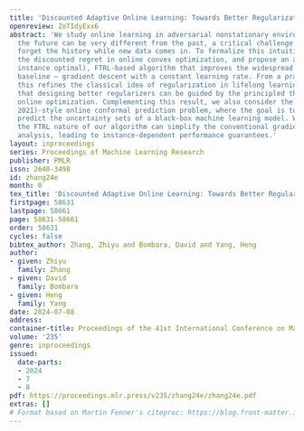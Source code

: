 ```yaml
---
title: 'Discounted Adaptive Online Learning: Towards Better Regularization'
openreview: ZoTIdyExx6
abstract: 'We study online learning in adversarial nonstationary environments. Since
  the future can be very different from the past, a critical challenge is to gracefully
  forget the history while new data comes in. To formalize this intuition, we revisit
  the discounted regret in online convex optimization, and propose an adaptive (i.e.,
  instance optimal), FTRL-based algorithm that improves the widespread non-adaptive
  baseline – gradient descent with a constant learning rate. From a practical perspective,
  this refines the classical idea of regularization in lifelong learning: we show
  that designing better regularizers can be guided by the principled theory of adaptive
  online optimization. Complementing this result, we also consider the (Gibbs & Candes,
  2021)-style online conformal prediction problem, where the goal is to sequentially
  predict the uncertainty sets of a black-box machine learning model. We show that
  the FTRL nature of our algorithm can simplify the conventional gradient-descent-based
  analysis, leading to instance-dependent performance guarantees.'
layout: inproceedings
series: Proceedings of Machine Learning Research
publisher: PMLR
issn: 2640-3498
id: zhang24e
month: 0
tex_title: 'Discounted Adaptive Online Learning: Towards Better Regularization'
firstpage: 58631
lastpage: 58661
page: 58631-58661
order: 58631
cycles: false
bibtex_author: Zhang, Zhiyu and Bombara, David and Yang, Heng
author:
- given: Zhiyu
  family: Zhang
- given: David
  family: Bombara
- given: Heng
  family: Yang
date: 2024-07-08
address:
container-title: Proceedings of the 41st International Conference on Machine Learning
volume: '235'
genre: inproceedings
issued:
  date-parts:
  - 2024
  - 7
  - 8
pdf: https://proceedings.mlr.press/v235/zhang24e/zhang24e.pdf
extras: []
# Format based on Martin Fenner's citeproc: https://blog.front-matter.io/posts/citeproc-yaml-for-bibliographies/
---
```

